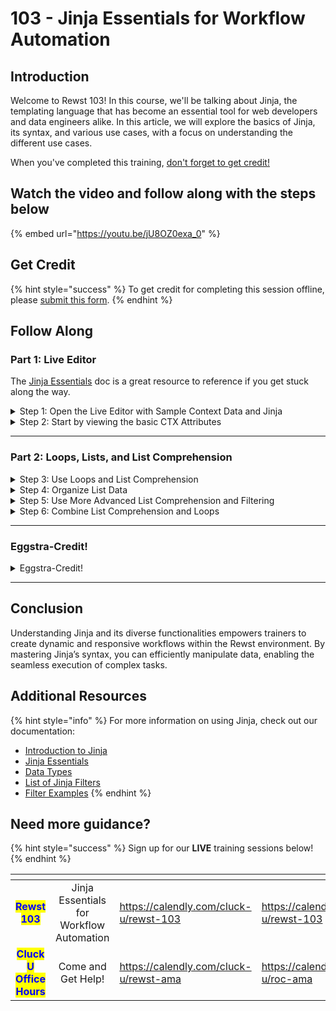 # 103 - Jinja Essentials for Workflow Automation

## Introduction

Welcome to Rewst 103! In this course, we'll be talking about Jinja, the templating language that has become an essential tool for web developers and data engineers alike. In this article, we will explore the basics of Jinja, its syntax, and various use cases, with a focus on understanding the different use cases.

When you've completed this training, [don't forget to get credit](103-jinja-essentials-for-workflow-automation.md#get-credit)[!](https://app.rewst.io/form/ef9d5d9a-f4d0-4aaf-a7a0-c11a9b3b80a1)

## Watch the video and follow along with the steps below

{% embed url="https://youtu.be/jU8OZ0exa_0" %}

## Get Credit

{% hint style="success" %}
To get credit for completing this session offline, please [submit this form](https://app.rewst.io/form/ef9d5d9a-f4d0-4aaf-a7a0-c11a9b3b80a1).
{% endhint %}

## Follow Along

### Part 1: Live Editor

The [Jinja Essentials](../../documentation/jinja/jinja-essentials.md) doc is a great resource to reference if you get stuck along the way.&#x20;

<details>

<summary>Step 1: Open the Live Editor with Sample Context Data and Jinja</summary>

**Open the Live Editor**

1. **Open** the [Live Editor with some sample data.](https://app.rewst.io/jinja-live-editor?id=4ee84407-d0c1-4a9a-94b3-84c643b8dd3f)

Here are some important keyboard shortcuts you can use throughout

1. Remove comments
   * Windows: _ctrl + /_
   * OSX: _cmd + /_
2. Render code
   * Windows: _ctrl + enter_
   * OSX: _cmd + enter_

</details>

<details>

<summary>Step 2: Start by viewing the basic CTX Attributes</summary>

#### **Expressing all the CTX Attributes**

1. **View JSON Context:**
   * Open the Context editor to view the JSON context.
2. **Uncomment CTX:**
   * **Initially**: `{# {{ CTX }} #}`
   * **To view**: Remove comments as shown in Step 1. Render `{{ CTX }}`.
   * **Revert**: Re-add the comments to return to `{# {{ CTX }} #}`.

#### Show the Value of the Week

1. **Display Week Value:**
   * **Initially**: `{# {{- CTX.week -}} #}`
   * **To view:** Uncomment, render `{{- CTX.week -}}`, and follow Step 1 for removing comments.
   * **Revert:** Re-add comments to return to `{# {{- CTX.week -}} #}`.

#### Show Days in the Schedule

1. **Display Schedule Days:**
   * **Initially**: `{# {{ CTX.days | length }} #}`
   * **To view**: Uncomment, render `{{ CTX.days | length }}`, and follow Step 1 for removing comments.
   * **Revert**: Re-add comments to return to `{# {{ CTX.days | length }} #}`.

</details>

***

### Part 2: Loops, Lists, and List Comprehension

<details>

<summary>Step 3: Use Loops and List Comprehension</summary>

**Show the Dessert for each Weekday**

1.  **Uncomment** and **Render** the following:

    ```django


    {% raw %}
    {% for weekday in CTX.days %}
        The dessert on {{ weekday.day }} is {{ weekday.lunch.dessert }}
    {% endfor %}
    {% endraw %}


    ```
2. **Review** the Output.
3. **Re-add** the comments.

**Use List Comprehension to build a List of Strings**

1.  **Uncomment** and **Render** the following:

    ```django
    {{-
        [
            "The dessert on "~weekday.day~" is "~weekday.lunch.dessert
            for weekday in CTX.days
        ]
    -}}
    ```
2. **Review** the Output.

**Add Join Filter to Output List as text**

1.  **Type** `| join('.\n')` to the end of your code like the following:

    ```django
    {{-
        [
            "The dessert on "~weekday.day~" is "~weekday.lunch.dessert
            for weekday in CTX.days
        ] | join('.\n')
    -}}
    ```
2. **Render** the code.
3. **Review** the Output.
4. **Re-add** the comments.

</details>

<details>

<summary>Step 4: Organize List Data</summary>

**Render a List of Lists**

1.  **Uncomment** and **Render** the following:

    ```django
    {{-
        [
            weekday.lunch.sides
            for weekday in CTX.days
        ]
    -}}
    ```
2. **Review** the Output.

**Use the Flatten Filter to Output a Single List**

1.  **Type** `| flatten` to the end of your code like the following:

    ```django
    {{-
        [
            weekday.lunch.sides
            for weekday in CTX.days
        ] | flatten
    -}}
    ```
2. **Render** the code.
3. **Review** the Output.

**Use the Unique Filter to Remove Repetition**

1.  **Type** `| unique` to the end of your code like the following:

    ```django
    {{-
        [
            weekday.lunch.sides
            for weekday in CTX.days
        ] | flatten | unique
    -}}
    ```
2. **Render** the code.
3. **Review** the Output.

**Use the Sort Filter to Order Alphabetically**

1.  **Type** `| sort` to the end of your code like the following:

    ```django
    {{-
        [
            weekday.lunch.sides
            for weekday in CTX.days
        ] | flatten | unique | sort
    -}}
    ```
2. **Render** the code.
3. **Review** the Output.
4. **Re-add** the comments.

**Simplify the Output with a JSON Path Query**

1.  **Uncomment** and **Render** the following:

    ```django
    {{- CTX.days | jsonpath_query('[*].lunch.sides[*]') | sort | unique -}}
    ```
2. **Review** the Output to see that it's the same.
3. **Re-add** the comments.

**Optional: Use the Map Filter to Generate the Same List**

1.  **Type** the following in the next line:

    ```django
    {{ CTX.days | map(attribute="lunch.sides")}}
    ```
2. **Render** the code.
3. **Review** the Output.

**Optional: Add Different Filters with the List Filter to Organize**

1.  **Type** `| list` the following in the next line:

    ```django
    {{ CTX.days | map(attribute="lunch.sides") | list}}
    ```
2. **Try** out filters like `| flatten` or `| sort` to organize.
3. **Render** the code.
4. **Review** the Output.
5. **Re-add** the comments.

</details>

<details>

<summary>Step 5: Use More Advanced List Comprehension and Filtering</summary>

**Check for a Specific Attribute**

1.  **Uncomment** and **Render** the following:

    ```django
    {{-
        [
            weekday.day
            for weekday in CTX.days
            if weekday.lunch.drink == "Milk"
        ]
    -}}
    ```
2. **Review** to see that it only shows Monday even though Friday has Chocolate Milk.
3. **Re-add** the comments.

**Ensure all Versions of the Attribute are Displayed**

1.  **Uncomment** and **Render** the following:

    ```django
    {{-
        [
            weekday.day
            for weekday in CTX.days
            if "milk" in weekday.lunch.drink | lower
        ]
    -}}
    ```
2. **Review** to see that the output includes both options.

**Add String Concatenation to Turn Data into a Sentence**

1. **Replace** the top line of this code snippet to say `weekday.lunch.drink ~ " will be served on " ~weekday.day`.
2.  **Render** the following:

    ```django
    {{-
        [
            weekday.lunch.drink ~ " will be served on " ~weekday.day
            for weekday in CTX.days
            if "milk" in weekday.lunch.drink | lower
        ]
    -}}
    ```
3. **Review** the output.

**Use the Join Operator to Combine the Two Statements**

1. **Add** `| join(" and ")` to the end of the code snippet.
2.  **Render** the following:

    ```django
    {{-
        [
            weekday.lunch.drink ~ " will be served on " ~weekday.day
            for weekday in CTX.days
            if "milk" in weekday.lunch.drink | lower
        ] | join(" and ")
    -}}
    ```
3. **Review** the output.
4. **Re-add** the comments.

**Multiply numbers within a list by themselves, and output a new list with modified data**

1.  **Uncomment & Render** the following:

    ```django
    {% raw %}
    {% set old_list = [1,2,3] %}
    {% endraw %}
    {{
        [
            num * num for num in old_list
        ]
    }}
    ```

</details>

<details>

<summary>Step 6: Combine List Comprehension and Loops</summary>

**Build a List and Loop Through it**

1. **Uncomment** and **Render** the following:

{% code overflow="wrap" %}
```django
{%- set milky_days = [
        weekday
        for weekday in CTX.days
        if "milk" in weekday.lunch.drink | lower
    ]
-%}

On {{ weekday.day }} you should bring a frosty RewstyCola for lunch at {{ weekday.lunch.time }} because they are serving {{ weekday.lunch.drink | lower }}.
```
{% endcode %}

2. **Review** the output.
3. **Re-add** the comments.

</details>

***

### **Eggstra-Credit!**

<details>

<summary>Eggstra-Credit!</summary>

**Loop Through and If And Statement and Combine with a Join Operator**

1.  **Uncomment** and **Render** the following:

    ```django
    On {{
        [
            weekday.day
            for weekday in CTX.days
            if
                "west" in weekday.weather.wind_direction
                and
                (
                    "rain" in weekday.weather.conditions | lower
                    or
                    "storm" in weekday.weather.conditions | lower
                )
        ] | join(" and ")
    }} you will need to close the darn windows!
    ```
2. **Review** the output.
3. **Re-add** the comments to revert the code.

**Loop Through and Output JSON Objects**

1.  **Uncomment** and **Render** the following:

    ```django
    {{-
        [
            {
                "day": weekday.day,
                "temp": weekday.weather.temperature
            }
            for weekday in CTX.days
            if
                weekday.weather.temperature <= 65
        ]
    -}}
    ```
2. **Review** the output.
3. **Add** a comma at the end of `"temp": weekday.weather.temperature`.
4. **Type** `"lunch": weekday.lunch` on the next line.
5.  **Render** the following:

    ```django
    {{-
        [
            {
                "day": weekday.day,
                "temp": weekday.weather.temperature,
                "lunch": weekday.lunch
            }
            for weekday in CTX.days
            if
                weekday.weather.temperature <= 65
        ]
    -}}
    ```
6. **Review** the output to see the lunch attribute added.
7. **Re-add** the comments to revert the code.

**Output an HTML Table**

1. **Uncomment** the HTML structure at the bottom of your sample code.
2. **Render** the HTML Structure.
3. **Open** a text editor and copy/paste the output.
4. **Save** the file as _Jinja-to-html.html_.
5. **Drop** the file into a browser to see the results!

</details>

***

## **Conclusion**

Understanding Jinja and its diverse functionalities empowers trainers to create dynamic and responsive workflows within the Rewst environment. By mastering Jinja’s syntax, you can efficiently manipulate data, enabling the seamless execution of complex tasks.

## Additional Resources

{% hint style="info" %}
For more information on using Jinja, check out our documentation:

* [Introduction to Jinja](../../documentation/jinja/intro-to-jinja.md)
* [Jinja Essentials](../../documentation/jinja/)[ ](../../documentation/jinja/jinja-essentials.md)
* [Data Types](../../documentation/jinja/data-types.md)
* [List of Jinja Filters](../../documentation/jinja/list-of-jinja-filters.md)
* [Filter Examples](../../documentation/jinja/filter-examples.md)
{% endhint %}

## Need more guidance?&#x20;

{% hint style="success" %}
Sign up for our **LIVE** training sessions below!
{% endhint %}

<table data-card-size="large" data-view="cards" data-full-width="false"><thead><tr><th align="center"></th><th align="center"></th><th data-hidden data-type="content-ref"></th><th data-hidden data-card-target data-type="content-ref"></th></tr></thead><tbody><tr><td align="center"><mark style="color:blue;"><strong>Rewst 103</strong></mark></td><td align="center">Jinja Essentials for Workflow Automation</td><td><a href="https://calendly.com/cluck-u/rewst-103">https://calendly.com/cluck-u/rewst-103</a></td><td><a href="https://calendly.com/cluck-u/rewst-103">https://calendly.com/cluck-u/rewst-103</a></td></tr><tr><td align="center"><mark style="color:blue;"><strong>Cluck U Office Hours</strong></mark></td><td align="center">Come and Get Help!</td><td><a href="https://calendly.com/cluck-u/rewst-ama">https://calendly.com/cluck-u/rewst-ama</a></td><td><a href="https://calendly.com/cluck-u/roc-ama">https://calendly.com/cluck-u/roc-ama</a></td></tr></tbody></table>


